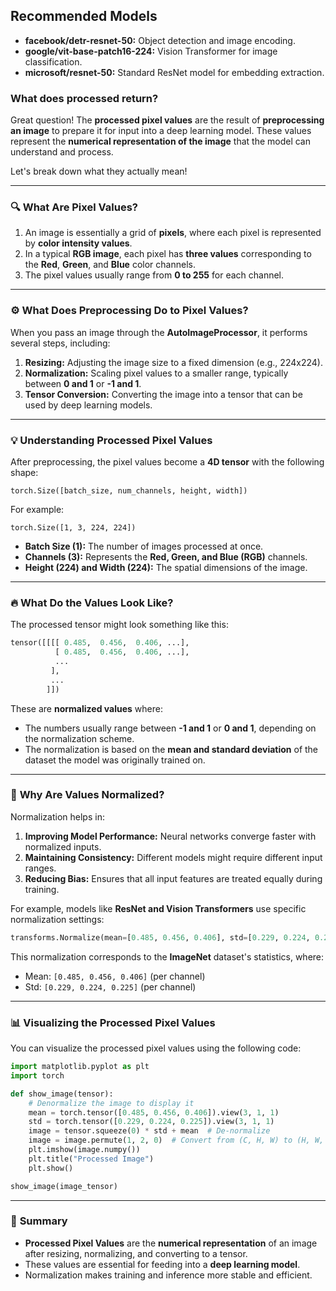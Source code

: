 ## **Recommended Models**
- **facebook/detr-resnet-50:** Object detection and image encoding.
- **google/vit-base-patch16-224:** Vision Transformer for image classification.
- **microsoft/resnet-50:** Standard ResNet model for embedding extraction.

### What does processed return?

Great question! The **processed pixel values** are the result of **preprocessing an image** to prepare it for input into a deep learning model. These values represent the **numerical representation of the image** that the model can understand and process.

Let's break down what they actually mean!

---

### 🔍 **What Are Pixel Values?**
1. An image is essentially a grid of **pixels**, where each pixel is represented by **color intensity values**.
2. In a typical **RGB image**, each pixel has **three values** corresponding to the **Red**, **Green**, and **Blue** color channels.
3. The pixel values usually range from **0 to 255** for each channel.

---

### ⚙️ **What Does Preprocessing Do to Pixel Values?**
When you pass an image through the **AutoImageProcessor**, it performs several steps, including:
1. **Resizing:** Adjusting the image size to a fixed dimension (e.g., 224x224).
2. **Normalization:** Scaling pixel values to a smaller range, typically between **0 and 1** or **-1 and 1**.
3. **Tensor Conversion:** Converting the image into a tensor that can be used by deep learning models.

---

### 💡 **Understanding Processed Pixel Values**
After preprocessing, the pixel values become a **4D tensor** with the following shape:
```
torch.Size([batch_size, num_channels, height, width])
```
For example:
```
torch.Size([1, 3, 224, 224])
```

- **Batch Size (1):** The number of images processed at once.
- **Channels (3):** Represents the **Red, Green, and Blue (RGB)** channels.
- **Height (224) and Width (224):** The spatial dimensions of the image.

---

### 🔥 **What Do the Values Look Like?**
The processed tensor might look something like this:
```python
tensor([[[[ 0.485,  0.456,  0.406, ...], 
          [ 0.485,  0.456,  0.406, ...], 
          ...
         ],
         ...
        ]])
```

These are **normalized values** where:
- The numbers usually range between **-1 and 1** or **0 and 1**, depending on the normalization scheme.
- The normalization is based on the **mean and standard deviation** of the dataset the model was originally trained on.

---

### 🔧 **Why Are Values Normalized?**
Normalization helps in:
1. **Improving Model Performance:** Neural networks converge faster with normalized inputs.
2. **Maintaining Consistency:** Different models might require different input ranges.
3. **Reducing Bias:** Ensures that all input features are treated equally during training.

For example, models like **ResNet and Vision Transformers** use specific normalization settings:
```python
transforms.Normalize(mean=[0.485, 0.456, 0.406], std=[0.229, 0.224, 0.225])
```
This normalization corresponds to the **ImageNet** dataset's statistics, where:
- Mean: `[0.485, 0.456, 0.406]` (per channel)
- Std: `[0.229, 0.224, 0.225]` (per channel)

---

### 📊 **Visualizing the Processed Pixel Values**
You can visualize the processed pixel values using the following code:
```python
import matplotlib.pyplot as plt
import torch

def show_image(tensor):
    # Denormalize the image to display it
    mean = torch.tensor([0.485, 0.456, 0.406]).view(3, 1, 1)
    std = torch.tensor([0.229, 0.224, 0.225]).view(3, 1, 1)
    image = tensor.squeeze(0) * std + mean  # De-normalize
    image = image.permute(1, 2, 0)  # Convert from (C, H, W) to (H, W, C)
    plt.imshow(image.numpy())
    plt.title("Processed Image")
    plt.show()

show_image(image_tensor)
```

---

### 🚀 **Summary**
- **Processed Pixel Values** are the **numerical representation** of an image after resizing, normalizing, and converting to a tensor.
- These values are essential for feeding into a **deep learning model**.
- Normalization makes training and inference more stable and efficient.

